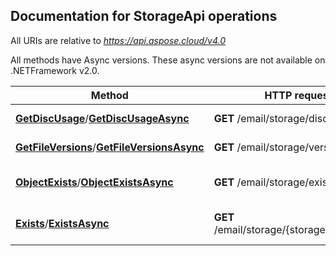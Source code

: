 
## Documentation for StorageApi operations

All URIs are relative to *https://api.aspose.cloud/v4.0*

All methods have Async versions. These async versions are not available on .NETFramework v2.0.

Method | HTTP request | Description
------------- | ------------- | -------------
[**GetDiscUsage**](StorageApi.md#GetDiscUsage)/[**GetDiscUsageAsync**](StorageApi.md#GetDiscUsageAsync)| **GET** /email/storage/disc| Get disc usage
[**GetFileVersions**](StorageApi.md#GetFileVersions)/[**GetFileVersionsAsync**](StorageApi.md#GetFileVersionsAsync)| **GET** /email/storage/version/{path}| Get file versions
[**ObjectExists**](StorageApi.md#ObjectExists)/[**ObjectExistsAsync**](StorageApi.md#ObjectExistsAsync)| **GET** /email/storage/exist/{path}| Check if file or folder exists
[**Exists**](StorageApi.md#Exists)/[**ExistsAsync**](StorageApi.md#ExistsAsync)| **GET** /email/storage/{storageName}/exist| Check if storage exists




